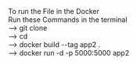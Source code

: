 To run the File in the Docker                                                                
Run these Commands in the terminal                              
--> git clone <repo link>                        
--> cd <repo>                 
--> docker build --tag app2 .                                    
--> docker run -d -p 5000:5000 app2

